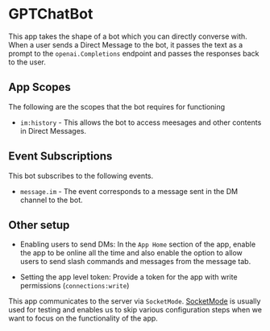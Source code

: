 # GPTChatBot

This app takes the shape of a bot which you can directly converse with. When a user sends a Direct Message to the bot, it passes the text as a prompt to the `openai.Completions` endpoint and passes the responses back to the user. 

## App Scopes
The following are the scopes that the bot requires for functioning

* `im:history` - This allows the bot to access meesages and other contents in Direct Messages. 

## Event Subscriptions
This bot subscribes to the following events.

* `message.im` - The event corresponds to a message sent in the DM channel to the bot. 

## Other setup 

* Enabling users to send DMs: In the `App Home` section of the app, enable the app to be online all the time and also enable the option to allow users to send slash commands and messages from the message tab. 

* Setting the app level token: Provide a token for the app with write permissions (`connections:write`)


This app communicates to the server via `SocketMode`. [SocketMode](https://api.slack.com/apis/connections/socket) is usually used for testing and enables us to skip various configuration steps when we want to focus on the functionality of the app. 

